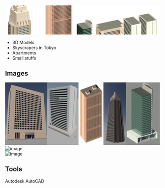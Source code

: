 ![image](img/banner.png)  

* 3D Models
* Skyscrapers in Tokyo
* Apartments
* Small stuffs

## Images
![image](img/combined.png)  
![image](img/5198005.png)  
![image](img/5198004.png)  

## Tools
Autodesk AutoCAD
